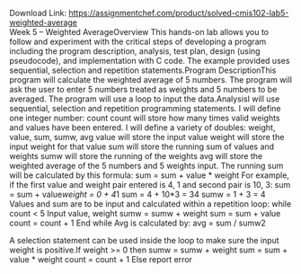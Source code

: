 Download Link: https://assignmentchef.com/product/solved-cmis102-lab5-weighted-average
<br>
Week 5 – Weighted AverageOverview This hands-on lab allows you to follow and experiment with the critical steps of developing a program including the program description, analysis, test plan, design (using pseudocode), and implementation with C code. The example provided uses sequential, selection and repetition statements.Program DescriptionThis program will calculate the weighted average of 5 numbers. The program will ask the user to enter 5 numbers treated as weights and 5 numbers to be averaged. The program will use a loop to input the data.AnalysisI will use sequential, selection and repetition programming statements. I will define one integer number: count count will store how many times valid weights and values have been entered. I will define a variety of doubles: weight, value, sum, sumw, avg value will store the input value weight will store the input weight for that value sum will store the running sum of values and weights sumw will store the running of the weights avg will store the weighted average of the 5 numbers and 5 weights input. The running sum will be calculated by this formula: sum = sum + value * weight For example, if the first value and weight pair entered is 4, 1 and second pair is 10, 3: sum = sum + value*weight = 0 + 4*1 sum = 4 + 10*3 = 34 sumw = 1 + 3 = 4 Values and sum are to be input and calculated within a repetition loop: while count &lt; 5 Input value, weight sumw = sumw + weight sum = sum + value count = count + 1 End while Avg is calculated by: avg = sum / sumw2

A selection statement can be used inside the loop to make sure the input weight is positive.If weight &gt;= 0 then sumw = sumw + weight sum = sum + value * weight count = count + 1 Else report error